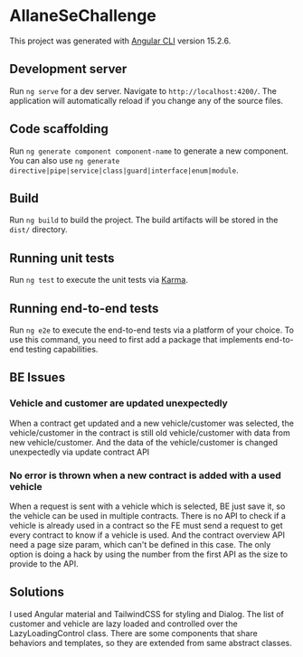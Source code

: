 # AllaneSeChallenge

This project was generated with [Angular CLI](https://github.com/angular/angular-cli) version 15.2.6.

## Development server

Run `ng serve` for a dev server. Navigate to `http://localhost:4200/`. The application will automatically reload if you change any of the source files.

## Code scaffolding

Run `ng generate component component-name` to generate a new component. You can also use `ng generate directive|pipe|service|class|guard|interface|enum|module`.

## Build

Run `ng build` to build the project. The build artifacts will be stored in the `dist/` directory.

## Running unit tests

Run `ng test` to execute the unit tests via [Karma](https://karma-runner.github.io).

## Running end-to-end tests

Run `ng e2e` to execute the end-to-end tests via a platform of your choice. To use this command, you need to first add a package that implements end-to-end testing capabilities.

## BE Issues

### Vehicle and customer are updated unexpectedly
When a contract get updated and a new vehicle/customer was selected, the vehicle/customer in the contract is still old vehicle/customer with data from new vehicle/customer. And the data of the vehicle/customer is changed unexpectedly via update contract API

### No error is thrown when a new contract is added with a used vehicle
When a request is sent with a vehicle which is selected, BE just save it, so the vehicle can be used in multiple contracts. There is no API to check if a vehicle is already used in a contract so the FE must send a request to get every contract to know if a vehicle is used. And the contract overview API need a page size param, which can't be defined in this case. The only option is doing a hack by using the number from the first API as the size to provide to the API.

## Solutions
I used Angular material and TailwindCSS for styling and Dialog. The list of customer and vehicle are lazy loaded and controlled over the LazyLoadingControl class. There are some components that share behaviors and templates, so they are extended from same abstract classes.
